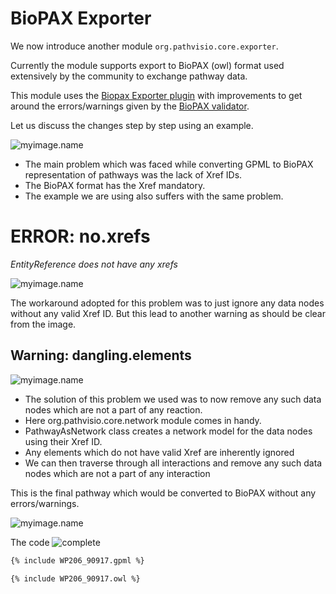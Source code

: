 # BioPAX Exporter



We now introduce another module `org.pathvisio.core.exporter`.

Currently the module supports export to BioPAX (owl) format used extensively by the community to exchange pathway data.

This module uses the [Biopax Exporter plugin](https://github.com/PathVisio/biopax-plugin/tree/master/src/org/pathvisio/biopax3) with improvements to get around the errors/warnings given by the [BioPAX validator](https://github.com/BioPAX/validator).

Let us discuss the changes step by step using an example.

![myimage.name](/assets/bpa.png)

* The main problem which was faced while converting GPML to BioPAX representation of pathways was the lack of Xref IDs.
* The BioPAX format has the Xref mandatory.
* The example we are using also suffers with the same problem.

# ERROR: no.xrefs
_EntityReference does not have any xrefs_

![myimage.name](/assets/bpb.png)

The workaround adopted for this problem was to just ignore any data nodes without any valid Xref ID. 
But this lead to another warning as should be clear from the image.

## Warning: dangling.elements

![myimage.name](/assets/bpc.png)

* The solution of this problem we used was to now remove any such data nodes which are not a part of any reaction.
* Here org.pathvisio.core.network module comes in handy.
* PathwayAsNetwork class creates a network model for the data nodes using their Xref ID.
* Any elements which do not have valid Xref are inherently ignored
* We can then traverse through all interactions and remove any such data nodes which are not a part of any interaction

This is the final pathway which would be converted to BioPAX without any errors/warnings.

![myimage.name](/assets/bpd.png)

The code
![complete](/assets/complete.png)
```xml
{% include WP206_90917.gpml %}
```

```xml
{% include WP206_90917.owl %}
```

